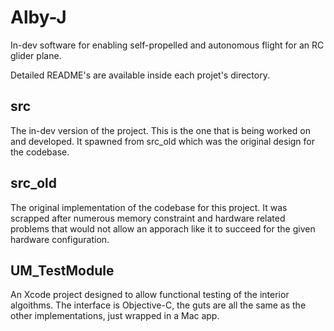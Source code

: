 Alby-J
======

In-dev software for enabling self-propelled and autonomous flight for an RC glider plane.

Detailed README's are available inside each projet's directory.

## src

The in-dev version of the project. This is the one that is being worked on and developed. It spawned from src_old which was the original design for the codebase.

## src_old

The original implementation of the codebase for this project. It was scrapped after numerous memory constraint and hardware related problems that would not allow an apporach like it to succeed for the given hardware configuration.

## UM_TestModule

An Xcode project designed to allow functional testing of the interior algoithms. The interface is Objective-C, the guts are all the same as the other implementations, just wrapped in a Mac app.

